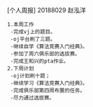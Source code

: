 [个人周报] 20188029 赵泓洋

    1.本周工作
     -完成vj上的题目。
     -oj平台刷了三题。
     -继续自学《算法竞赛入门经典》。
     -参加了周六俱乐部的选拔赛。
     -完成王和兴的pta作业。
    2.下周计划
     -oj计划刷十题；
     -继续学习《算法竞赛入门经典》。
     -完成俱乐部第四周布置的任务。
     -尽力通过选拔赛。
    
